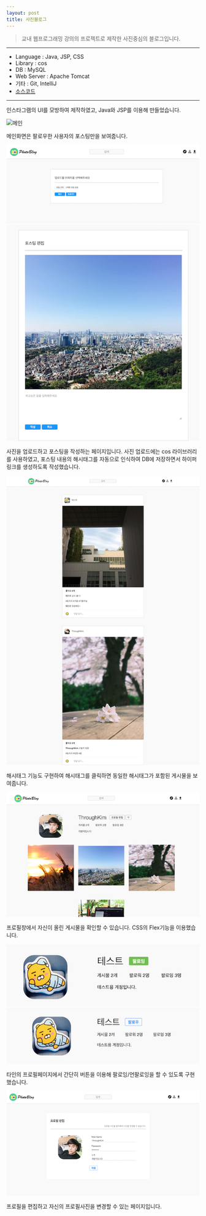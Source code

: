 ```yaml
---
layout: post
title: 사진블로그
---
```


>교내 웹프로그래밍 강의의 프로젝트로 제작한 사진중심의 블로그입니다.

---

* Language : Java, JSP, CSS
* Library : cos
* DB : MySQL
* Web Server : Apache Tomcat
* 기타 : Git, IntelliJ
* [소스코드](https://github.com/ThroughKim/photoblog)

---

인스타그램의 UI를 모방하여 제작하였고, Java와 JSP를 이용해 만들었습니다.

![메인](/images/photoblog_main.png)

메인화면은 팔로우한 사용자의 포스팅만을 보여줍니다. 

![사진업로드](/images/photoblog_photo_select.png)
![포스팅작성](/images/photoblog_postedit.png)

사진을 업로드하고 포스팅을 작성하는 페이지입니다. 사진 업로드에는 cos 라이브러리를 사용하였고, 포스팅 내용의 해시태그를 자동으로 인식하여 DB에 저장하면서 하이퍼링크를 생성하도록 작성했습니다.

![해시태그 포스팅](/images/photoblog_hashtag.png)

해시태그 기능도 구현하여 해시태그를 클릭하면 동일한 해시태그가 포함된 게시물을 보여줍니다.

![자기프로필](/images/photoblog_profile.png)

프로필창에서 자신이 올린 게시물을 확인할 수 있습니다. CSS의 Flex기능을 이용했습니다.

![팔로잉프로필](/images/photoblog_following.png)
![언팔로잉프로필](/images/photoblog_unfollowing.png)

타인의 프로필페이지에서 간단히 버튼을 이용해 팔로잉/언팔로잉을 할 수 있도록 구현했습니다.

![프로필 편집](/images/photoblog_profile_edit.png)

프로필을 편집하고 자신의 프로필사진을 변경할 수 있는 페이지입니다.






